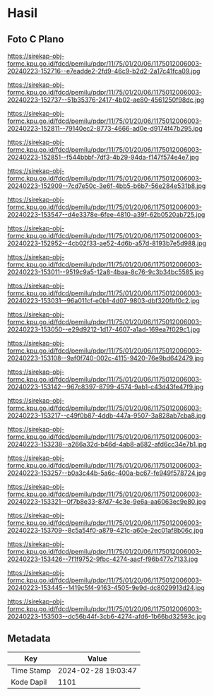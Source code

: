 # Hasil

## Foto C Plano

https://sirekap-obj-formc.kpu.go.id/fdcd/pemilu/pdpr/11/75/01/20/06/1175012006003-20240223-152716--e7eadde2-2fd9-46c9-b2d2-2a17c41fca09.jpg

https://sirekap-obj-formc.kpu.go.id/fdcd/pemilu/pdpr/11/75/01/20/06/1175012006003-20240223-152737--51b35376-2417-4b02-ae80-4561250f98dc.jpg

https://sirekap-obj-formc.kpu.go.id/fdcd/pemilu/pdpr/11/75/01/20/06/1175012006003-20240223-152811--79140ec2-8773-4666-ad0e-d9174f47b295.jpg

https://sirekap-obj-formc.kpu.go.id/fdcd/pemilu/pdpr/11/75/01/20/06/1175012006003-20240223-152851--f544bbbf-7df3-4b29-94da-f147f574e4e7.jpg

https://sirekap-obj-formc.kpu.go.id/fdcd/pemilu/pdpr/11/75/01/20/06/1175012006003-20240223-152909--7cd7e50c-3e6f-4bb5-b6b7-56e284e531b8.jpg

https://sirekap-obj-formc.kpu.go.id/fdcd/pemilu/pdpr/11/75/01/20/06/1175012006003-20240223-153547--d4e3378e-6fee-4810-a39f-62b0520ab725.jpg

https://sirekap-obj-formc.kpu.go.id/fdcd/pemilu/pdpr/11/75/01/20/06/1175012006003-20240223-152952--4cb02f33-ae52-4d6b-a57d-8193b7e5d988.jpg

https://sirekap-obj-formc.kpu.go.id/fdcd/pemilu/pdpr/11/75/01/20/06/1175012006003-20240223-153011--9519c9a5-12a8-4baa-8c76-9c3b34bc5585.jpg

https://sirekap-obj-formc.kpu.go.id/fdcd/pemilu/pdpr/11/75/01/20/06/1175012006003-20240223-153031--96a011cf-e0b1-4d07-9803-dbf320fbf0c2.jpg

https://sirekap-obj-formc.kpu.go.id/fdcd/pemilu/pdpr/11/75/01/20/06/1175012006003-20240223-153050--e29d9212-1d17-4607-a1ad-169ea7f029c1.jpg

https://sirekap-obj-formc.kpu.go.id/fdcd/pemilu/pdpr/11/75/01/20/06/1175012006003-20240223-153108--9af0f740-002c-4115-9420-76e9bd642479.jpg

https://sirekap-obj-formc.kpu.go.id/fdcd/pemilu/pdpr/11/75/01/20/06/1175012006003-20240223-153142--967c8397-8799-4574-9ab1-c43d43fe47f9.jpg

https://sirekap-obj-formc.kpu.go.id/fdcd/pemilu/pdpr/11/75/01/20/06/1175012006003-20240223-153217--c49f0b87-4ddb-447a-9507-3a828ab7cba8.jpg

https://sirekap-obj-formc.kpu.go.id/fdcd/pemilu/pdpr/11/75/01/20/06/1175012006003-20240223-153238--a266a32d-b46d-4ab8-a682-afd6cc34e7b1.jpg

https://sirekap-obj-formc.kpu.go.id/fdcd/pemilu/pdpr/11/75/01/20/06/1175012006003-20240223-153257--b0a3c44b-5a6c-400a-bc67-fe949f578724.jpg

https://sirekap-obj-formc.kpu.go.id/fdcd/pemilu/pdpr/11/75/01/20/06/1175012006003-20240223-153321--0f7b8e33-87d7-4c3e-9e6a-aa6063ec9e80.jpg

https://sirekap-obj-formc.kpu.go.id/fdcd/pemilu/pdpr/11/75/01/20/06/1175012006003-20240223-153709--8c5a54f0-a879-421c-a60e-2ec01af8b06c.jpg

https://sirekap-obj-formc.kpu.go.id/fdcd/pemilu/pdpr/11/75/01/20/06/1175012006003-20240223-153426--7f1f9752-9fbc-4274-aacf-f96b477c7133.jpg

https://sirekap-obj-formc.kpu.go.id/fdcd/pemilu/pdpr/11/75/01/20/06/1175012006003-20240223-153445--1419c5f4-9163-4505-9e9d-dc8029913d24.jpg

https://sirekap-obj-formc.kpu.go.id/fdcd/pemilu/pdpr/11/75/01/20/06/1175012006003-20240223-153503--dc56b44f-3cb6-4274-afd6-1b66bd32593c.jpg


## Metadata

| Key        | Value               |
| ---------- | ------------------- |
| Time Stamp | 2024-02-28 19:03:47 |
| Kode Dapil | 1101                |




